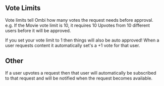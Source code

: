 ## Vote Limits

Vote limits tell Ombi how many votes the request needs before approval.  
e.g. If the Movie vote limit is 10, it requires 10 Upvotes from 10 different users before it will be approved.

If you set your vote limit to 1 then things will also be auto approved!
When a user requests content it automatically set's a +1 vote for that user.


## Other
If a user upvotes a request then that user will automatically be subscribed to that request and will be notified when the request becomes available.
